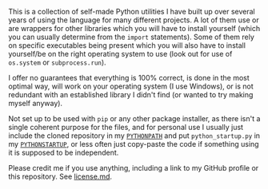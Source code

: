 This is a collection of self-made Python utilities I have built up over several years of using the language for many different projects. A lot of them use or are wrappers for other libraries which you will have to install yourself (which you can usually determine from the `import` statements). Some of them rely on specific executables being present which you will also have to install yourself/be on the right operating system to use (look out for use of `os.system` or `subprocess.run`).

I offer no guarantees that everything is 100% correct, is done in the most optimal way, will work on your operating system (I use Windows), or is not redundant with an established library I didn't find (or wanted to try making myself anyway).

Not set up to be used with `pip` or any other package installer, as there isn't a single coherent purpose for the files, and for personal use I usually just include the cloned repository in my [`PYTHONPATH`](https://docs.python.org/3/using/cmdline.html#envvar-PYTHONPATH) and put `python_startup.py` in my [`PYTHONSTARTUP`](https://docs.python.org/3/using/cmdline.html#envvar-PYTHONSTARTUP), or less often just copy-paste the code if something using it is supposed to be independent.

Please credit me if you use anything, including a link to my GitHub profile or this repository. See [license.md](license.md).